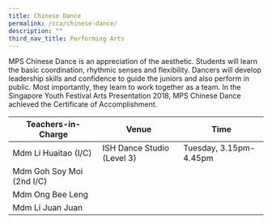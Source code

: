 ```yaml
---
title: Chinese Dance
permalink: /cca/chinese-dance/
description: ""
third_nav_title: Performing Arts
---
```

MPS Chinese Dance is an appreciation of the aesthetic. Students will learn the basic coordination, rhythmic senses and flexibility. Dancers will develop leadership skills and confidence to guide the juniors and also perform in public. Most importantly, they learn to work together as a team. In the Singapore Youth Festival Arts Presentation 2018, MPS Chinese Dance achieved the Certificate of Accomplishment.


| Teachers-in-Charge| Venue | Time |
| -------- | -------- | -------- |
| Mdm Li Huaitao (I/C)     | ISH Dance Studio (Level 3)     | Tuesday, 3.15pm-4.45pm     |
| Mdm Goh Soy Moi (2nd I/C)    |     |      |
| Mdm Ong Bee Leng     |     |     |
| Mdm Li Juan Juan     |     |     |

